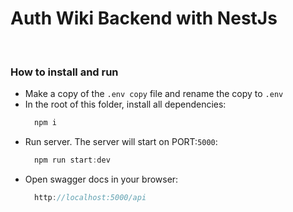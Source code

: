 # Auth Wiki Backend with NestJs
<br>


### How to install and run
- Make a copy of the `.env copy` file and rename the copy to `.env`
- In the root of this folder, install all dependencies:
  ```js
    npm i
  ```
- Run server. The server will start on PORT:`5000`:
  ```js
    npm run start:dev
  ```
- Open swagger docs in your browser:
  ```js
    http://localhost:5000/api
  ```